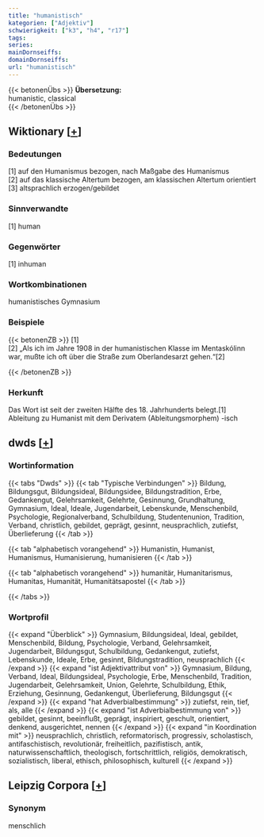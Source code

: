 ```yaml
---
title: "humanistisch"
kategorien: ["Adjektiv"]
schwierigkeit: ["k3", "h4", "r17"]
tags:
series:
mainDornseiffs:
domainDornseiffs:
url: "humanistisch"
---
```


{{< betonenÜbs >}}
**Übersetzung:**  
humanistic, classical  
{{< /betonenÜbs >}}

## Wiktionary [[+](https://de.wiktionary.org/wiki/humanistisch)]

### Bedeutungen
[1] auf den Humanismus bezogen, nach Maßgabe des Humanismus  
[2] auf das klassische Altertum bezogen, am klassischen Altertum orientiert  
[3] altsprachlich erzogen/gebildet  

### Sinnverwandte
[1] human  

### Gegenwörter
[1] inhuman  

### Wortkombinationen
humanistisches Gymnasium  

### Beispiele
{{< betonenZB >}}
[1]  
[2] „Als ich im Jahre 1908 in der humanistischen Klasse im Mentaskólinn war, mußte ich oft über die Straße zum Oberlandesarzt gehen.“[2]  

{{< /betonenZB >}}
### Herkunft
Das Wort ist seit der zweiten Hälfte des 18. Jahrhunderts belegt.[1]  
Ableitung zu Humanist mit dem Derivatem (Ableitungsmorphem) -isch  



## dwds [[+](https://www.dwds.de/wb/humanistisch)]

### Wortinformation
{{< tabs "Dwds" >}}
{{< tab "Typische Verbindungen" >}}
Bildung, Bildungsgut, Bildungsideal, Bildungsidee, Bildungstradition, Erbe, Gedankengut, Gelehrsamkeit, Gelehrte, Gesinnung, Grundhaltung, Gymnasium, Ideal, Ideale, Jugendarbeit, Lebenskunde, Menschenbild, Psychologie, Regionalverband, Schulbildung, Studentenunion, Tradition, Verband, christlich, gebildet, geprägt, gesinnt, neusprachlich, zutiefst, Überlieferung
{{< /tab >}}

{{< tab "alphabetisch vorangehend" >}}
Humanistin, Humanist, Humanismus, Humanisierung, humanisieren
{{< /tab >}}

{{< tab "alphabetisch vorangehend" >}}
humanitär, Humanitarismus, Humanitas, Humanität, Humanitätsapostel
{{< /tab >}}

{{< /tabs >}}

### Wortprofil
{{< expand "Überblick" >}} Gymnasium, Bildungsideal, Ideal, gebildet, Menschenbild, Bildung, Psychologie, Verband, Gelehrsamkeit, Jugendarbeit, Bildungsgut, Schulbildung, Gedankengut, zutiefst, Lebenskunde, Ideale, Erbe, gesinnt, Bildungstradition, neusprachlich {{< /expand >}}
{{< expand "ist Adjektivattribut von" >}} Gymnasium, Bildung, Verband, Ideal, Bildungsideal, Psychologie, Erbe, Menschenbild, Tradition, Jugendarbeit, Gelehrsamkeit, Union, Gelehrte, Schulbildung, Ethik, Erziehung, Gesinnung, Gedankengut, Überlieferung, Bildungsgut {{< /expand >}}
{{< expand "hat Adverbialbestimmung" >}} zutiefst, rein, tief, als, alle {{< /expand >}}
{{< expand "ist Adverbialbestimmung von" >}} gebildet, gesinnt, beeinflußt, geprägt, inspiriert, geschult, orientiert, denkend, ausgerichtet, nennen {{< /expand >}}
{{< expand "in Koordination mit" >}} neusprachlich, christlich, reformatorisch, progressiv, scholastisch, antifaschistisch, revolutionär, freiheitlich, pazifistisch, antik, naturwissenschaftlich, theologisch, fortschrittlich, religiös, demokratisch, sozialistisch, liberal, ethisch, philosophisch, kulturell {{< /expand >}}

## Leipzig Corpora [[+](https://corpora.uni-leipzig.de/en/res?word=humanistisch&corpusId=deu_newscrawl-public_2018)]


### Synonym
menschlich

